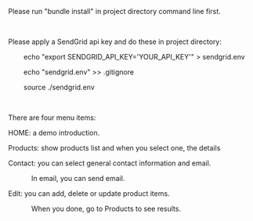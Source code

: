 
<p>Please run "bundle install" in project directory command line first.</p>
<br/>
<p>Please apply a SendGrid api key and do these in project directory:</p>
<p>&#160;&#160;&#160;&#160;&#160;&#160;&#160;&#160;echo "export SENDGRID_API_KEY='YOUR_API_KEY'" > sendgrid.env</p>
<p>&#160;&#160;&#160;&#160;&#160;&#160;&#160;&#160;echo "sendgrid.env" >> .gitignore</p>
<p>&#160;&#160;&#160;&#160;&#160;&#160;&#160;&#160;source ./sendgrid.env</p>
<br/>
<p>There are four menu items:</p>
<p>HOME: a demo introduction.</p>
<p>Products: show products list and when you select one, the details</p>
<p>Contact: you can select general contact information and email.</p>
<p>&#160;&#160;&#160;&#160;&#160;&#160;&#160;&#160;&#160;&#160;&#160;&#160;In email, you can send email.</p>
<p>Edit: you can add, delete or update product items.</p>
<p>&#160;&#160;&#160;&#160;&#160;&#160;&#160;&#160;&#160;&#160;&#160;&#160;When you done, go to Products to see results.</p>
